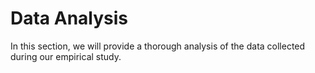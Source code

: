 # Data Analysis

In this section, we will provide a thorough analysis of the data collected during our empirical study.